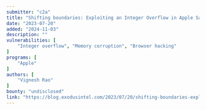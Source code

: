 ```yaml
---
submitter: "c2a"
title: "Shifting boundaries: Exploiting an Integer Overflow in Apple Safari"
date: "2023-07-20"
added: "2024-11-03"
description: ""
vulnerabilities: [
    "Integer overflow", "Memory corruption", "Browser hacking"
]
programs: [
    "Apple"
]
authors: [
    "Vignesh Rao"
]
bounty: "undisclosed"
link: "https://blog.exodusintel.com/2023/07/20/shifting-boundaries-exploiting-an-integer-overflow-in-apple-safari/"
---
```




